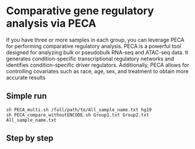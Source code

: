 # Comparative gene regulatory analysis via PECA
If you have three or more samples in each group, you can leverage PECA for performing comparative regulatory analysis. PECA is a powerful tool designed for analyzing bulk or pseudobulk RNA-seq and ATAC-seq data. It generates condition-specific transcriptional regulatory networks and identifies condition-specific driver regulators. Additionally, PECA allows for controlling covariates such as race, age, sex, and treatment to obtain more accurate results
## Simple run
```
sh PECA_multi.sh /full/path/to/All_sample_name.txt hg19 
sh PECA_compare_withoutENCODE.sh Group1.txt Group2.txt All_sample_name.txt
```

## Step by step
